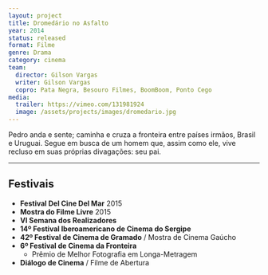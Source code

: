 ```yaml
---
layout: project
title: Dromedário no Asfalto
year: 2014
status: released
format: Filme
genre: Drama
category: cinema
team:
  director: Gilson Vargas
  writer: Gilson Vargas
  copro: Pata Negra, Besouro Filmes, BoomBoom, Ponto Cego
media:
  trailer: https://vimeo.com/131981924
  image: /assets/projects/images/dromedario.jpg
---
```


Pedro anda e sente; caminha e cruza a fronteira entre países irmãos, Brasil e Uruguai. Segue em busca de um homem que, assim como ele, vive recluso em suas próprias divagações: seu pai.

---

## Festivais
* **Festival Del Cine Del Mar** 2015
* **Mostra do Filme Livre** 2015
* **VI Semana dos Realizadores**
* **14º Festival Iberoamericano de Cinema do Sergipe**
* **42º Festival de Cinema de Gramado** / Mostra de Cinema Gaúcho
* **6º Festival de Cinema da Fronteira**
  * Prêmio de Melhor Fotografia em Longa-Metragem
* **Diálogo de Cinema** / Filme de Abertura
